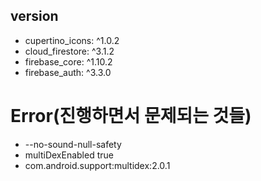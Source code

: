 ## version
* cupertino_icons: ^1.0.2
* cloud_firestore: ^3.1.2
* firebase_core: ^1.10.2
* firebase_auth: ^3.3.0


# Error(진행하면서 문제되는 것들)
* --no-sound-null-safety
* multiDexEnabled true
* com.android.support:multidex:2.0.1